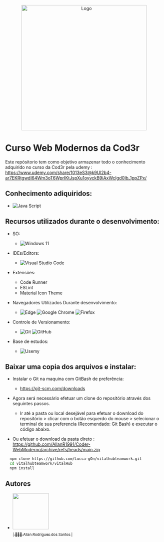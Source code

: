 <p align="center">
  <img src="https://github.com/user-attachments/assets/d409c5ef-0c5d-4874-8c76-7a155ab717a0" alt="Logo" width="400"/>
</p>


# Curso Web Modernos da Cod3r

Este repósitorio tem como objetivo armazenar todo o conhecimento adquirido no curso da Cod3r pela udemy : https://www.udemy.com/share/1013eS3@k9Ul2b4-ar7EKRtgwdI64Wm3oT6WprIKtJspXu1oyvckB9iAxWcIgd0Ib_1ppZPx/

## Conhecimento adiquiridos:
-	![Java Script](https://img.shields.io/badge/JavaScript-323330?style=for-the-badge&logo=javascript&logoColor=F7DF1E)
 
## Recursos utilizados durante o desenvolvimento:

-	SO:
	-	![Windows 11](https://img.shields.io/badge/Windows%2011-%230079d5.svg?style=for-the-badge&logo=Windows%2011&logoColor=white)

-  	IDEs/Editors:
   	-  	![Visual Studio Code](https://img.shields.io/badge/Visual%20Studio%20Code-0078d7.svg?style=for-the-badge&logo=visual-studio-code&logoColor=white)
  
-	Extensões:
	-	Code Runner
	-	ESLint
 	-	Material Icon Theme

-	Navegadores Utilizados Durante desenvolvimento:
	-	![Edge](https://img.shields.io/badge/Edge-0078D7?style=for-the-badge&logo=Microsoft-edge&logoColor=white)	![Google Chrome](https://img.shields.io/badge/Google%20Chrome-4285F4?style=for-the-badge&logo=GoogleChrome&logoColor=white)	![Firefox](https://img.shields.io/badge/Firefox-FF7139?style=for-the-badge&logo=Firefox-Browser&logoColor=white) 

-	Controle de Versionamento:
	-	![Git](https://img.shields.io/badge/git-%23F05033.svg?style=for-the-badge&logo=git&logoColor=white)	![GitHub](https://img.shields.io/badge/github-%23121011.svg?style=for-the-badge&logo=github&logoColor=white)

-	Base de estudos:
	-	![Usemy](https://img.shields.io/badge/Udemy-EC5252?style=for-the-badge&logo=Udemy&logoColor=white)	

## Baixar uma copia dos arquivos e instalar:

-	Instalar o Git na maquina com GitBash de preferência:
	-	https://git-scm.com/downloads

-	Agora será necessário efetuar um clone do repositório através dos seguintes passos.
	-	Ir até a pasta ou local desejável para efetuar o download do repositório > clicar com o botão esquerdo do mouse > selecionar o terminal de sua preferencia (Recomendado: Git Bash) e executar o código abaixo.
-	Ou efetuar o download da pasta direto : https://github.com/AllanR1991/Coder-WebModerno/archive/refs/heads/main.zip	
```bash
  npm clone https://github.com/Lucca-gOn/vitalhubteamwork.git
  cd vitalhubteamwork/vitalHub
  npm install
```

    
## Autores

- [<img src="https://github.com/Lucca-gOn/vitalhubteamwork/assets/22855740/fe3ac17c-18c6-4b2e-9490-176b9099db5b" width=115><br><sub>| 🙋🏼‍♂️ Allan Rodrigues dos Santos |</sub>](https://github.com/AllanR1991) 



























